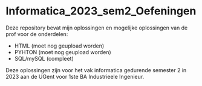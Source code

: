 # Informatica_2023_sem2_Oefeningen
Deze repository bevat mijn oplossingen en mogelijke oplossingen van de prof voor de onderdelen:
+ HTML      (moet nog geupload worden)
+ PYHTON    (moet nog geupload worden)
+ SQL/mySQL (compleet)

Deze oplossingen zijn voor het vak informatica gedurende semester 2 in 2023 aan de UGent voor 1ste BA Industrieele Ingenieur.
